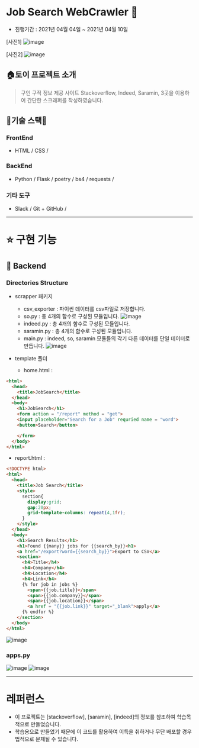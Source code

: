 # Job Search WebCrawler 🚄

- 진행기간 : 2021년 04월 04일 ~ 2021년 04월 10일

[사진1]
![image](https://user-images.githubusercontent.com/57933835/114275508-c1dc2c00-9a5d-11eb-8d71-7e500cff9cdc.png)

[사진2]
![image](https://user-images.githubusercontent.com/57933835/114275615-21d2d280-9a5e-11eb-9892-672475c9900b.png)

## **🏠토이 프로젝트 소개**

> 구인 구직 정보 제공 사이트 Stackoverflow, Indeed, Saramin, 3곳을 이용하여 간단한 스크래퍼를 작성하였습니다.


## **🌹기술 스택🌹**

### **FrontEnd**

- HTML / CSS / 

### **BackEnd**

- Python / Flask / poetry / bs4 / requests / 

### **기타 도구**

- Slack / Git + GitHub / 

---

# ⭐️ **구현 기능**

## 🌱 Backend

### Directories Structure
- scrapper 패키지
  + csv_exporter : 파이썬 데이터를 csv파일로 저장합니다.
  + so.py        : 총 4개의 함수로 구성된 모듈입니다.
  ![image](https://user-images.githubusercontent.com/57933835/114276101-2b5d3a00-9a60-11eb-9680-93eab26bd246.png)
  + indeed.py    : 총 4개의 함수로 구성된 모듈입니다.
  + saramin.py   : 총 4개의 함수로 구성된 모듈입니다.
  + main.py      : indeed, so, saramin 모듈들의 각기 다른 데이터를 단일 데이터로 만듭니다.
![image](https://user-images.githubusercontent.com/57933835/114276115-3fa13700-9a60-11eb-8ded-edd9e4afbb3e.png)

- template 폴더  
  + home.html   :
```html
<html>
  <head>
    <title>JobSearch</title>
  </head>
  <body>
    <h1>JobSearch</h1>
    <form action = "/report" method = "get">
    <input placeholder="Search for a Job" requried name = "word">
    <button>Search</button>

    </form>
  </body>
</html>
```

  + report.html :
```html
<!DOCTYPE html>
<html>
  <head>
    <title>Job Search</title>
    <style>
      section{
        display:grid;
        gap:20px;
        grid-template-columns: repeat(4,1fr);
      }
    </style>
  </head>
  <body>
    <h1>Search Results</h1>
    <h1>Found {{many}} jobs for {{search_by}}<h1> 
    <a href="/export?word={{search_by}}">Export to CSV</a>
    <section>
      <h4>Title</h4>
      <h4>Company</h4>
      <h4>Location</h4>
      <h4>Link</h4>
      {% for job in jobs %}
        <span>{{job.title}}</span>
        <span>{{job.company}}</span>
        <span>{{job.location}}</span>
        <a href = "{{job.link}}" target="_blank">apply</a>
      {% endfor %}
    </section>
  </body>
</html>
```
![image](https://user-images.githubusercontent.com/57933835/114275790-ca813200-9a5e-11eb-8d91-2cc8ade2a2f5.png)


### apps.py
![image](https://user-images.githubusercontent.com/57933835/114275736-9b6ac080-9a5e-11eb-8c6f-77a74e342f09.png)
![image](https://user-images.githubusercontent.com/57933835/114275757-afaebd80-9a5e-11eb-8e29-fe0f226a228c.png)


---



# **레퍼런스**

- 이 프로젝트는 [stackoverflow], [saramin], [indeed]의 정보를 참조하여 학습목적으로 만들었습니다.
- 학습용으로 만들었기 때문에 이 코드를 활용하여 이득을 취하거나 무단 배포할 경우 법적으로 문제될 수 있습니다.

